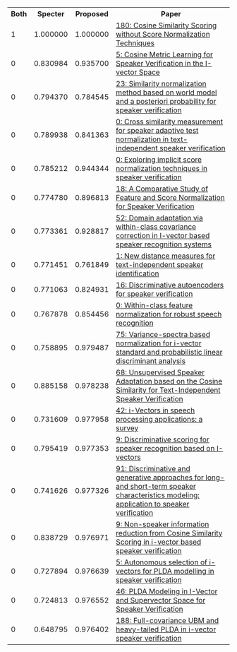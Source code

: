 <html><table><tr>
<th>Both</th>
<th>Specter</th>
<th>Proposed</th>
<th>Paper</th>
</tr>
<tr>
<td>1</td>
<td>1.000000</td>
<td>1.000000</td>
<td><a href="https://www.semanticscholar.org/paper/f558f5aa0974973964052d7710f9a4e2d51e9cd7">180: Cosine Similarity Scoring without Score Normalization Techniques</a></td>
</tr>
<tr>
<td>0</td>
<td>0.830984</td>
<td>0.935700</td>
<td><a href="https://www.semanticscholar.org/paper/8e37d3c776854c7d778516debaeea4f19417c1be">5: Cosine Metric Learning for Speaker Verification in the I-vector Space</a></td>
</tr>
<tr>
<td>0</td>
<td>0.794370</td>
<td>0.784545</td>
<td><a href="https://www.semanticscholar.org/paper/90a3f8e5ab9f6a2af309437bada1db56f23f77f8">23: Similarity normalization method based on world model and a posteriori probability for speaker verification</a></td>
</tr>
<tr>
<td>0</td>
<td>0.789938</td>
<td>0.841363</td>
<td><a href="https://www.semanticscholar.org/paper/12bd3fcc94d9f11987e2eb12135a87b48b2d6fb2">0: Cross similarity measurement for speaker adaptive test normalization in text-independent speaker verification</a></td>
</tr>
<tr>
<td>0</td>
<td>0.785212</td>
<td>0.944344</td>
<td><a href="https://www.semanticscholar.org/paper/973d8dfb8e13a699a91f857971559326f1fac482">0: Exploring implicit score normalization techniques in speaker verification</a></td>
</tr>
<tr>
<td>0</td>
<td>0.774780</td>
<td>0.896813</td>
<td><a href="https://www.semanticscholar.org/paper/dd3b5a51d11275fb682fd9d254b5b6b34bbe0680">18: A Comparative Study of Feature and Score Normalization for Speaker Verification</a></td>
</tr>
<tr>
<td>0</td>
<td>0.773361</td>
<td>0.928817</td>
<td><a href="https://www.semanticscholar.org/paper/83e5e789cdc1675fc01f705ef983331407e5dfe0">52: Domain adaptation via within-class covariance correction in I-vector based speaker recognition systems</a></td>
</tr>
<tr>
<td>0</td>
<td>0.771451</td>
<td>0.761849</td>
<td><a href="https://www.semanticscholar.org/paper/9a99a4f3f316a87fcd280d8e2ecad7cf6caa03f1">1: New distance measures for text-independent speaker identification</a></td>
</tr>
<tr>
<td>0</td>
<td>0.771063</td>
<td>0.824931</td>
<td><a href="https://www.semanticscholar.org/paper/26938171a2d5c67748104b23e0d30a83020d6d91">16: Discriminative autoencoders for speaker verification</a></td>
</tr>
<tr>
<td>0</td>
<td>0.767878</td>
<td>0.854456</td>
<td><a href="https://www.semanticscholar.org/paper/dd2eebd7b11cf92ec099cc76928c47de6678dd42">0: Within-class feature normalization for robust speech recognition</a></td>
</tr>
<tr>
<td>0</td>
<td>0.758895</td>
<td>0.979487</td>
<td><a href="https://www.semanticscholar.org/paper/842851360c3d00ad5c2385297ecb8650b4ffb11e">75: Variance-spectra based normalization for i-vector standard and probabilistic linear discriminant analysis</a></td>
</tr>
<tr>
<td>0</td>
<td>0.885158</td>
<td>0.978238</td>
<td><a href="https://www.semanticscholar.org/paper/7a98bf307e4500b022b66928e504aedfb2efde3a">68: Unsupervised Speaker Adaptation based on the Cosine Similarity for Text-Independent Speaker Verification</a></td>
</tr>
<tr>
<td>0</td>
<td>0.731609</td>
<td>0.977958</td>
<td><a href="https://www.semanticscholar.org/paper/1e62812e84fa1adddb42de22f8912c849866861f">42: i-Vectors in speech processing applications: a survey</a></td>
</tr>
<tr>
<td>0</td>
<td>0.795419</td>
<td>0.977353</td>
<td><a href="https://www.semanticscholar.org/paper/faecf0ba1f8e4fc678777bf5f5c039ac1f353c84">9: Discriminative scoring for speaker recognition based on I-vectors</a></td>
</tr>
<tr>
<td>0</td>
<td>0.741626</td>
<td>0.977326</td>
<td><a href="https://www.semanticscholar.org/paper/1e77d707448609fb5ca4c9e14eed1fe0fb984378">91: Discriminative and generative approaches for long- and short-term speaker characteristics modeling: application to speaker verification</a></td>
</tr>
<tr>
<td>0</td>
<td>0.838729</td>
<td>0.976971</td>
<td><a href="https://www.semanticscholar.org/paper/1f9d83dcaec92110425bb9fa6698739ad4a19270">9: Non-speaker information reduction from Cosine Similarity Scoring in i-vector based speaker verification</a></td>
</tr>
<tr>
<td>0</td>
<td>0.727894</td>
<td>0.976639</td>
<td><a href="https://www.semanticscholar.org/paper/0f243c2a80fa336bdf659b20fcc3dc59f05d5d45">5: Autonomous selection of i-vectors for PLDA modelling in speaker verification</a></td>
</tr>
<tr>
<td>0</td>
<td>0.724813</td>
<td>0.976552</td>
<td><a href="https://www.semanticscholar.org/paper/bccb205ca4069505aefd29fca5b5cdf3db02e3d4">46: PLDA Modeling in I-Vector and Supervector Space for Speaker Verification</a></td>
</tr>
<tr>
<td>0</td>
<td>0.648795</td>
<td>0.976402</td>
<td><a href="https://www.semanticscholar.org/paper/0c42b16497e62c5a8d50be72541d791b9e734083">188: Full-covariance UBM and heavy-tailed PLDA in i-vector speaker verification</a></td>
</tr>
</table></html>
